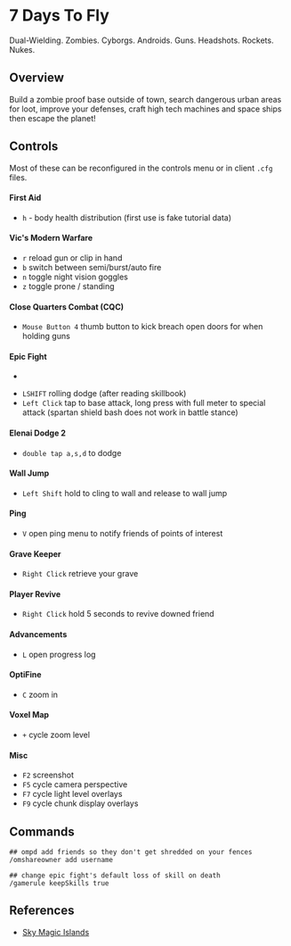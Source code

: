 7 Days To Fly
===
Dual-Wielding. Zombies. Cyborgs. Androids. Guns. Headshots. Rockets. Nukes.

## Overview
Build a zombie proof base outside of town, search dangerous urban areas for loot, improve your defenses, craft high tech machines and space ships then escape the planet!

## Controls
Most of these can be reconfigured in the controls menu or in client `.cfg` files.

#### First Aid
* `h` - body health distribution (first use is fake tutorial data)

#### Vic's Modern Warfare
* `r` reload gun or clip in hand
* `b` switch between semi/burst/auto fire
* `n` toggle night vision goggles
* `z` toggle prone / standing

#### Close Quarters Combat (CQC)
* `Mouse Button 4` thumb button to kick breach open doors for when holding guns

#### Epic Fight
* ``````` (backtick/grave) toggle mining mode / battle stance
* `LSHIFT` rolling dodge (after reading skillbook)
* `Left Click` tap to base attack, long press with full meter to special attack
(spartan shield bash does not work in battle stance)

#### Elenai Dodge 2
* `double tap a,s,d` to dodge

#### Wall Jump
* `Left Shift` hold to cling to wall and release to wall jump

#### Ping
* `V` open ping menu to notify friends of points of interest

#### Grave Keeper
* `Right Click` retrieve your grave

#### Player Revive
* `Right Click` hold 5 seconds to revive downed friend

#### Advancements
* `L` open progress log

#### OptiFine
* `C` zoom in

#### Voxel Map
* `+` cycle zoom level

#### Misc
* `F2` screenshot
* `F5` cycle camera perspective
* `F7` cycle light level overlays
* `F9` cycle chunk display overlays

## Commands
```
## ompd add friends so they don't get shredded on your fences
/omshareowner add username

## change epic fight's default loss of skill on death
/gamerule keepSkills true
```

## References
* [Sky Magic Islands](https://www.curseforge.com/minecraft/modpacks/sky-magic-islands)
